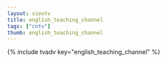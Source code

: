 ```yaml
--- 
layout: sieutv
title: english_teaching_channel
tags: ["cntv"]
thumb: english_teaching_channel
---
```

{% include tvadv key="english_teaching_channel" %}
